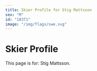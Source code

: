 ```yaml
---
title: Skier Profile for Stig Mattsson
sex: "M"
id: "18371"
image: "/img/flags/swe.svg" 
---
```


# Skier Profile

This page is for: Stig Mattsson.
    